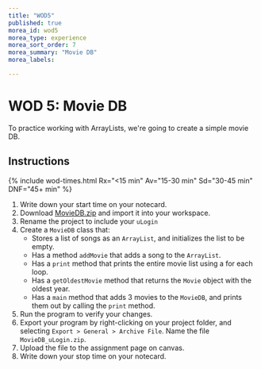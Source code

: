 ```yaml
---
title: "WOD5"
published: true
morea_id: wod5
morea_type: experience
morea_sort_order: 7
morea_summary: "Movie DB"
morea_labels:

---
```


# WOD 5: Movie DB

To practice working with ArrayLists, we're going to create a simple movie DB.

## Instructions

{% include wod-times.html Rx="<15 min" Av="15-30 min" Sd="30-45 min" DNF="45+ min" %}

1. Write down your start time on your notecard.
1. Download [MovieDB.zip](MovieDB.zip) and import it into your workspace.
2. Rename the project to include your `uLogin`
1. Create a `MovieDB` class that: 
    * Stores a list of songs as an `ArrayList`, and initializes the list to be empty.
    * Has a method `addMovie` that adds a song to the `ArrayList`.
    * Has a `print` method that prints the entire movie list using a for each loop.
    * Has a `getOldestMovie` method that returns the `Movie` object with the oldest year.
    * Has a `main` method that adds 3 movies to the `MovieDB`, and prints them out by calling the `print` method.
2. Run the program to verify your changes.
3. Export your program by right-clicking on your project folder, and selecting `Export > General > Archive File`. Name the file `MovieDB_uLogin.zip`.
4. Upload the file to the assignment page on canvas.
4. Write down your stop time on your notecard.

